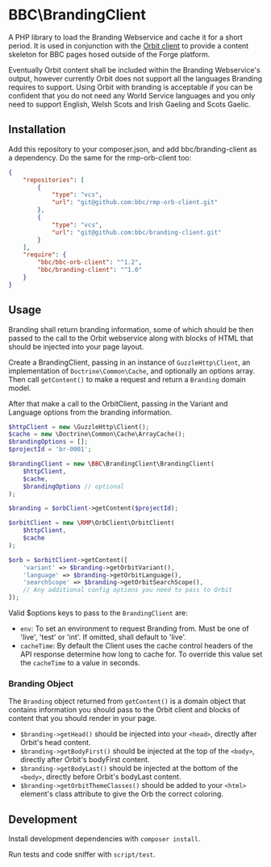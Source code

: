 BBC\BrandingClient
==================

A PHP library to load the Branding Webservice and cache it for a short period.
It is used in conjunction with the
[Orbit client](https://github.com/bbc/rmp-orb-client) to provide a content
skeleton for BBC pages hosed outside of the Forge platform.

Eventually Orbit content shall be included within the Branding Webservice's
output, however currently Orbit does not support all the languages Branding
requires to support. Using Orbit with branding is acceptable if you can be
confident that you do not need any World Service languages and you only need to
support English, Welsh Scots and Irish Gaeling and Scots Gaelic.

Installation
-------------

Add this repository to your composer.json, and add bbc/branding-client as a
dependency. Do the same for the rmp-orb-client too:

```json
{
    "repositories": [
        {
            "type": "vcs",
            "url": "git@github.com:bbc/rmp-orb-client.git"
        },
        {
            "type": "vcs",
            "url": "git@github.com:bbc/branding-client.git"
        }
    ],
    "require": {
        "bbc/bbc-orb-client": "^1.2",
        "bbc/branding-client": "^1.0"
    }
}
```


Usage
-----

Branding shall return branding information, some of which should be then passed
to the call to the Orbit webservice along with blocks of HTML that should be
injected into your page layout.

Create a BrandingClient, passing in an instance of `GuzzleHttp\Client`, an
implementation of `Doctrine\Common\Cache`, and optionally an options array. Then
call `getContent()` to make a request and return a `Branding` domain model.

After that make a call to the OrbitClient, passing in the Variant and Language
options from the branding information.

```php
$httpClient = new \GuzzleHttp\Client();
$cache = new \Doctrine\Common\Cache\ArrayCache();
$brandingOptions = [];
$projectId = 'br-0001';

$brandingClient = new \BBC\BrandingClient\BrandingClient(
    $httpClient,
    $cache,
    $brandingOptions // optional
);

$branding = $orbClient->getContent($projectId);

$orbitClient = new \RMP\OrbClient\OrbitClient(
    $httpClient,
    $cache
);

$orb = $orbitClient->getContent([
    'variant' => $branding->getOrbitVariant(),
    'language' => $branding->getOrbitLanguage(),
    'searchScope' => $branding->getOrbitSearchScope(),
    // Any additional config options you need to pass to Orbit
]);
```

Valid $options keys to pass to the `BrandingClient` are:

* `env`: To set an environment to request Branding from. Must be one of
  'live', 'test' or 'int'. If omitted, shall default to 'live'.
* `cacheTime`: By default the Client uses the cache control headers of the API
  response determine how long to cache for. To override this value set the
  `cacheTime` to a value in seconds.

### Branding Object

The `Branding` object returned from `getContent()` is a domain object that
contains information you should pass to the Orbit client and blocks of content
that you should render in your page.

* `$branding->getHead()` should be injected into your `<head>`, directly after
  Orbit's head content.
* `$branding->getBodyFirst()` should be injected at the top of the `<body>`,
  directly after Orbit's bodyFirst content.
* `$branding->getBodyLast()` should be injected at the bottom of the `<body>`,
  directly before Orbit's bodyLast content.
* `$branding->getOrbitThemeClasses()` should be added to your `<html>`   element's
  class attribute to give the Orb the correct coloring.


Development
-----------

Install development dependencies with `composer install`.

Run tests and code sniffer with `script/test`.
